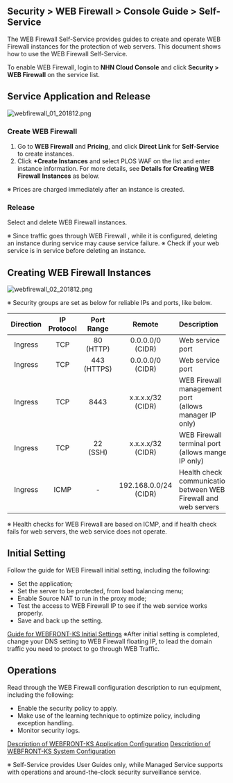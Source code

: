 ## Security > WEB Firewall > Console Guide > Self-Service

The WEB Firewall Self-Service provides guides to create and operate  WEB Firewall instances for the protection of web servers. 
This document shows how to use the WEB Firewall Self-Service. 

To enable WEB Firewall, login to **NHN Cloud Console** and click **Security > WEB Firewall** on the service list. 

## Service Application and Release 

![webfirewall_01_201812.png](https://static.toastoven.net/prod_web_firewall/webfirewall_01_201812.png)

### Create WEB Firewall 

1. Go to **WEB Firewall** and **Pricing**, and click **Direct Link** for **Self-Service** to create instances. 
2. Click **+Create Instances** and select PLOS WAF on the list and enter instance information. For more details, see **Details for Creating WEB Firewall Instances** as below. 

※ Prices are charged immediately after an instance is created. 

### Release 

Select and delete WEB Firewall instances. 

※ Since traffic goes through WEB Firewall , while it is configured, deleting an instance during service may cause service failure. 
※ Check if your web service is in service before deleting an instance. 

## Creating WEB Firewall Instances 

![webfirewall_02_201812.png](https://static.toastoven.net/prod_web_firewall/webfirewall_02_201812.png)

※ Security groups are set as below for reliable IPs and ports, like below.  

| Direction | IP Protocol | Port Range | Remote | Description |
| :-------: | :-----: | :---: | :---: | :--- |
| Ingress | TCP | 80 (HTTP) | 0.0.0.0/0 (CIDR) | Web service port |
| Ingress | TCP | 443 (HTTPS) | 0.0.0.0/0 (CIDR) | Web service port |
| Ingress | TCP | 8443 | x.x.x.x/32 (CIDR) | WEB Firewall management port <br />(allows manager IP only) |
| Ingress | TCP | 22 (SSH) | x.x.x.x/32 (CIDR) | WEB Firewall terminal port<br />(allows manger IP only) |
| Ingress | ICMP | - | 192.168.0.0/24 (CIDR) | Health check communication between WEB Firewall and web servers |

※ Health checks for WEB Firewall are based on ICMP, and if health check fails for web servers, the web service does not operate.    

## Initial Setting 

Follow the guide for WEB Firewall initial setting, including the following: 

* Set the application; 
* Set the server to be protected, from load balancing menu; 
* Enable Source NAT to run in the proxy mode;
* Test the access to WEB Firewall IP to see if the web service works properly. 
* Save and back up the setting. 

[Guide for WEBFRONT-KS Initial Settings](http://static.toastoven.net/prod_web_firewall/WEBFRONT-KS_초기%20설정%20가이드.pptx)
※After initial setting is completed, change your DNS setting to WEB Firewall floating IP, to lead the domain traffic you need to protect to go through WEB Traffic. 

## Operations 

Read through the WEB Firewall configuration description to run equipment, including the following: 

* Enable the security policy to apply. 
* Make use of the learning technique to optimize policy, including exception handling.  
* Monitor security logs. 

[Description of WEBFRONT-KS Application Configuration](http://static.toastoven.net/prod_web_firewall/WEBFRONT-KS_애플리케이션%20구성%20설명서.pdf)
[Description of WEBFRONT-KS System Configuration](http://static.toastoven.net/prod_web_firewall/WEBFRONT-KS_시스템%20구성%20설명서.pdf)

※ Self-Service provides User Guides only, while Managed Service supports with operations and around-the-clock security surveillance service.    